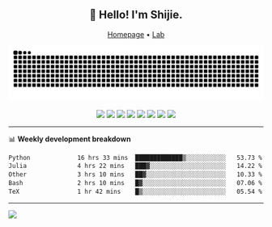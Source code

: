 <h2 align="center">👋 Hello! I'm Shijie.</h2>
<p align="center">
  <a href="https://xu-shi-jie.github.io"> Homepage</a> •
  <a href="https://onoda-lab.jp"> Lab </a>
</p>

![Snake animation](https://github.com/xu-shi-jie/xu-shi-jie/blob/output/github-snake.svg)


<p align="center">
  <img src="https://img.shields.io/badge/python-3670A0?style=for-the-badge&logo=python&logoColor=ffdd54" />
  <img src="https://img.shields.io/badge/PyTorch-%23EE4C2C.svg?style=for-the-badge&logo=PyTorch&logoColor=white" />
<!--   <img src="https://img.shields.io/badge/numpy-%23013243.svg?style=for-the-badge&logo=numpy&logoColor=white" /> -->
<!--   <img src="https://img.shields.io/badge/pandas-%23150458.svg?style=for-the-badge&logo=pandas&logoColor=white" /> -->
<!--   <img src="https://img.shields.io/badge/Plotly-%233F4F75.svg?style=for-the-badge&logo=plotly&logoColor=white" /> -->
<!--   <img src="https://img.shields.io/badge/scikit--learn-%23F7931E.svg?style=for-the-badge&logo=scikit-learn&logoColor=white" /> -->
<!--   <img src="https://img.shields.io/badge/shell_script-%23121011.svg?style=for-the-badge&logo=gnu-bash&logoColor=white" /> -->
  <img src="https://img.shields.io/badge/docker-%230db7ed.svg?style=for-the-badge&logo=docker&logoColor=white" />
  <img src="https://img.shields.io/badge/latex-%23008080.svg?style=for-the-badge&logo=latex&logoColor=white" />
  <img src="https://img.shields.io/badge/html5-%23E34F26.svg?style=for-the-badge&logo=html5&logoColor=white" />
  <img src="https://img.shields.io/badge/c++-%2300599C.svg?style=for-the-badge&logo=c%2B%2B&logoColor=white" />
<!--   <img src="https://img.shields.io/badge/Linux-FCC624?style=for-the-badge&logo=linux&logoColor=black" /> -->
<!--   <img src="https://img.shields.io/badge/Ubuntu-E95420?style=for-the-badge&logo=ubuntu&logoColor=white" /> -->
<!--   <img src="https://img.shields.io/badge/Manjaro-35BF5C?style=for-the-badge&logo=Manjaro&logoColor=white" /> -->
  <img src="https://img.shields.io/badge/-RaspberryPi-C51A4A?style=for-the-badge&logo=Raspberry-Pi" />
<!--   <img src="https://img.shields.io/badge/mac%20os-000000?style=for-the-badge&logo=macos&logoColor=F0F0F0" /> -->
<!--   <img src="https://img.shields.io/badge/Windows-0078D6?style=for-the-badge&logo=windows&logoColor=white" /> -->
<!--   <img src="https://img.shields.io/badge/CMake-%23008FBA.svg?style=for-the-badge&logo=cmake&logoColor=white" /> -->
<!--   <img src="https://img.shields.io/badge/jira-%230A0FFF.svg?style=for-the-badge&logo=jira&logoColor=white" /> -->
<!--   <img src="https://img.shields.io/badge/Notion-%23000000.svg?style=for-the-badge&logo=notion&logoColor=white" /> -->
<!--   <img src="https://img.shields.io/badge/git-%23F05033.svg?style=for-the-badge&logo=git&logoColor=white" /> -->
<!--   <img src="https://img.shields.io/badge/github-%23121011.svg?style=for-the-badge&logo=github&logoColor=white" /> -->
  <img src="https://img.shields.io/badge/VIM-%2311AB00.svg?style=for-the-badge&logo=vim&logoColor=white" />
<!--   <img src="https://img.shields.io/badge/chatGPT-74aa9c?style=for-the-badge&logo=openai&logoColor=white" /> -->
<!--   <img src="https://img.shields.io/badge/Next%20Cloud-0B94DE?style=for-the-badge&logo=nextcloud&logoColor=white" /> -->
</p>

-------

📊 **Weekly development breakdown**
<!--START_SECTION:waka-->

```txt
Python             16 hrs 33 mins  █████████████▒░░░░░░░░░░░   53.73 %
Julia              4 hrs 22 mins   ███▓░░░░░░░░░░░░░░░░░░░░░   14.22 %
Other              3 hrs 10 mins   ██▓░░░░░░░░░░░░░░░░░░░░░░   10.33 %
Bash               2 hrs 10 mins   █▓░░░░░░░░░░░░░░░░░░░░░░░   07.06 %
TeX                1 hr 42 mins    █▒░░░░░░░░░░░░░░░░░░░░░░░   05.54 %
```

<!--END_SECTION:waka-->

-------
![](https://komarev.com/ghpvc/?username=xu-shi-jie&style=flat-square&color=blue) 
